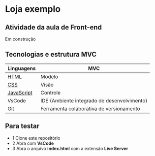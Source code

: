 # Loja exemplo
## Atividade da aula de Front-end
Em construção

## Tecnologias e estrutura MVC
|Linguagens|MVC|
|-|-|
|[HTML](https://dev.w3.org/html5/spec-LC/)|Modelo|
|[CSS](https://www.w3.org/Style/CSS/Overview.en.html)|Visão|
|[JavaScript](https://vanilla.js.org/)|Controle|
|VsCode|IDE (Ambiente integrado de desenvolvimento)|
|Git|Ferramenta colaborativa de versionamento|

## Para testar
- 1 Clone este repositório
- 2 Abra com **VsCode**
- 3 Abra o arquivo **index.html** com a extensão **Live Server**